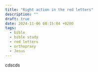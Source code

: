 ```yaml
---
title: "Right action in the red letters"
description: ""
draft: true
date: 2024-11-06 08:15:04 +0200
tags:
  - bible
  - bible study
  - red letters
  - orthopraxy
  - Jesus
---
```

cdscds